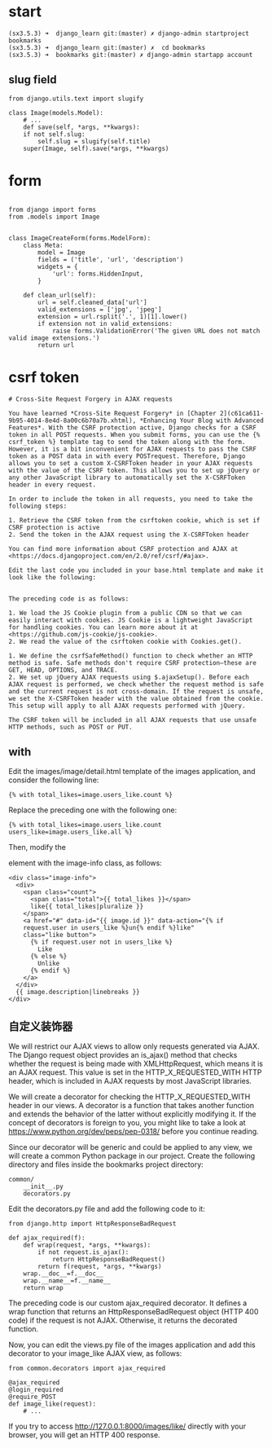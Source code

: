 
# start

``` 
(sx3.5.3) ➜  django_learn git:(master) ✗ django-admin startproject bookmarks
(sx3.5.3) ➜  django_learn git:(master) ✗  cd bookmarks
(sx3.5.3) ➜  bookmarks git:(master) ✗ django-admin startapp account

```


## slug field

``` 
from django.utils.text import slugify

class Image(models.Model):
    # ...
    def save(self, *args, **kwargs):
    if not self.slug:
        self.slug = slugify(self.title)
    super(Image, self).save(*args, **kwargs)

```


# form

``` 

from django import forms
from .models import Image


class ImageCreateForm(forms.ModelForm):
    class Meta:
        model = Image
        fields = ('title', 'url', 'description')
        widgets = {
            'url': forms.HiddenInput,
        }
        
    def clean_url(self):
        url = self.cleaned_data['url']
        valid_extensions = ['jpg', 'jpeg']
        extension = url.rsplit('.', 1)[1].lower()
        if extension not in valid_extensions:
            raise forms.ValidationError('The given URL does not match valid image extensions.')
        return url
```


# csrf token

``` 
# Cross-Site Request Forgery in AJAX requests

You have learned *Cross-Site Request Forgery* in [Chapter 2](c61ca611-9b95-4014-8e4d-8a00c6b70a7b.xhtml), *Enhancing Your Blog with Advanced Features*. With the CSRF protection active, Django checks for a CSRF token in all POST requests. When you submit forms, you can use the {% csrf_token %} template tag to send the token along with the form. However, it is a bit inconvenient for AJAX requests to pass the CSRF token as a POST data in with every POSTrequest. Therefore, Django allows you to set a custom X-CSRFToken header in your AJAX requests with the value of the CSRF token. This allows you to set up jQuery or any other JavaScript library to automatically set the X-CSRFToken header in every request.

In order to include the token in all requests, you need to take the following steps:

1. Retrieve the CSRF token from the csrftoken cookie, which is set if CSRF protection is active
2. Send the token in the AJAX request using the X-CSRFToken header

You can find more information about CSRF protection and AJAX at <https://docs.djangoproject.com/en/2.0/ref/csrf/#ajax>.

Edit the last code you included in your base.html template and make it look like the following:

```
<script src="https://ajax.googleapis.com/ajax/libs/jquery/3.2.1/jquery.min.js"></script>
<script src="https://cdn.jsdelivr.net/npm/js-cookie@2/src/js.cookie.min.js"></script>
<script>
  var csrftoken = Cookies.get('csrftoken');
  function csrfSafeMethod(method) {
    // these HTTP methods do not require CSRF protection
    return (/^(GET|HEAD|OPTIONS|TRACE)$/.test(method));
  }
  $.ajaxSetup({
    beforeSend: function(xhr, settings) {
      if (!csrfSafeMethod(settings.type) && !this.crossDomain) {
        xhr.setRequestHeader("X-CSRFToken", csrftoken);
      }
    }
  });
  $(document).ready(function(){
    {% block domready %}
    {% endblock %}
  });
</script>
```

The preceding code is as follows:

1. We load the JS Cookie plugin from a public CDN so that we can easily interact with cookies. JS Cookie is a lightweight JavaScript for handling cookies. You can learn more about it at <https://github.com/js-cookie/js-cookie>.
2. We read the value of the csrftoken cookie with Cookies.get().

1. We define the csrfSafeMethod() function to check whether an HTTP method is safe. Safe methods don't require CSRF protection—these are GET, HEAD, OPTIONS, and TRACE.
2. We set up jQuery AJAX requests using $.ajaxSetup(). Before each AJAX request is performed, we check whether the request method is safe and the current request is not cross-domain. If the request is unsafe, we set the X-CSRFToken header with the value obtained from the cookie. This setup will apply to all AJAX requests performed with jQuery.

The CSRF token will be included in all AJAX requests that use unsafe HTTP methods, such as POST or PUT.
```

## with 

Edit the images/image/detail.html template of the images application, and consider the following line:

```
{% with total_likes=image.users_like.count %}
```

Replace the preceding one with the following one:

```
{% with total_likes=image.users_like.count users_like=image.users_like.all %}
```

Then, modify the <div> element with the image-info class, as follows:

```
<div class="image-info">
  <div>
    <span class="count">
      <span class="total">{{ total_likes }}</span>
      like{{ total_likes|pluralize }}
    </span>
    <a href="#" data-id="{{ image.id }}" data-action="{% if  
    request.user in users_like %}un{% endif %}like" 
    class="like button">
      {% if request.user not in users_like %}
        Like
      {% else %}
        Unlike
      {% endif %}
    </a>
  </div>
  {{ image.description|linebreaks }}
</div>
```


## 自定义装饰器

We will restrict our AJAX views to allow only requests generated via AJAX. The Django request object provides an is_ajax() method that checks whether the request is being made with XMLHttpRequest, which means it is an AJAX request. This value is set in the HTTP_X_REQUESTED_WITH HTTP header, which is included in AJAX requests by most JavaScript libraries.

We will create a decorator for checking the HTTP_X_REQUESTED_WITH header in our views. A decorator is a function that takes another function and extends the behavior of the latter without explicitly modifying it. If the concept of decorators is foreign to you, you might like to take a look at <https://www.python.org/dev/peps/pep-0318/> before you continue reading.

Since our decorator will be generic and could be applied to any view, we will create a common Python package in our project. Create the following directory and files inside the bookmarks project directory:

```
common/
    __init__.py
    decorators.py
```

Edit the decorators.py file and add the following code to it:

```
from django.http import HttpResponseBadRequest

def ajax_required(f):
    def wrap(request, *args, **kwargs):
        if not request.is_ajax():
            return HttpResponseBadRequest()
        return f(request, *args, **kwargs)
    wrap.__doc__=f.__doc__
    wrap.__name__=f.__name__
    return wrap
```

The preceding code is our custom ajax_required decorator. It defines a wrap function that returns an HttpResponseBadRequest object (HTTP 400 code) if the request is not AJAX. Otherwise, it returns the decorated function.

Now, you can edit the views.py file of the images application and add this decorator to your image_like AJAX view, as follows:

```
from common.decorators import ajax_required

@ajax_required
@login_required
@require_POST
def image_like(request):
    # ...
```

If you try to access http://127.0.0.1:8000/images/like/ directly with your browser, you will get an HTTP 400 response.
